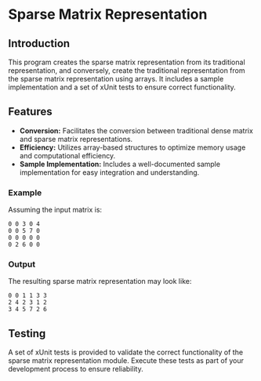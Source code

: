 # Sparse Matrix Representation

## Introduction
This program creates the sparse matrix representation from its traditional representation, and conversely, create the traditional representation from the sparse matrix representation using arrays. 
It includes a sample implementation and a set of xUnit tests to ensure correct functionality.

## Features
- **Conversion:** Facilitates the conversion between traditional dense matrix and sparse matrix representations.
- **Efficiency:** Utilizes array-based structures to optimize memory usage and computational efficiency.
- **Sample Implementation:** Includes a well-documented sample implementation for easy integration and understanding.

### Example
Assuming the input matrix is:
```
0 0 3 0 4            
0 0 5 7 0
0 0 0 0 0
0 2 6 0 0
```

### Output
The resulting sparse matrix representation may look like:
```
0 0 1 1 3 3
2 4 2 3 1 2
3 4 5 7 2 6
```
## Testing

A set of xUnit tests is provided to validate the correct functionality of the sparse matrix representation module. Execute these tests as part of your development process to ensure reliability.
